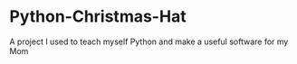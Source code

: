 # Python-Christmas-Hat
A project I used to teach myself Python and make a useful software for my Mom
